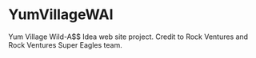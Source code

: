 # YumVillageWAI
Yum Village Wild-A$$ Idea web site project. Credit to Rock Ventures and Rock Ventures Super Eagles team.
